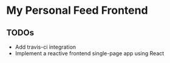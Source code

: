 # My Personal Feed Frontend

## TODOs
* Add travis-ci integration
* Implement a reactive frontend single-page app using React